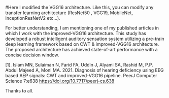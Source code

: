 
#Here I modified the VGG16 architecture. Like this, you can modify any transfer learning architecture (ResNet50 , VGG19, MobileNet, InceptionResNetV2 etc...).

For better understanding, I am mentioning one of my published articles in which I work with the improved-VGG16 architecture. This study has developed a robust intelligent auditory sensation system utilizing a pre-train deep learning framework based on CWT & improved-VGG16 architecture. The proposed architecture has achieved state-of-art performance with a concise decision window. 

[1].  Islam MN, Sulaiman N, Farid FA, Uddin J, Alyami SA, Rashid M, P.P. Abdul Majeed A, Moni MA. 2021. Diagnosis of hearing deficiency using EEG based AEP signals: CWT 
       and improved-VGG16 pipeline. PeerJ Computer Science 7:e638 https://doi.org/10.7717/peerj-cs.638

Thanks to all.
